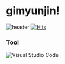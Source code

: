 # gimyunjin!
![header](https://capsule-render.vercel.app/api?type=Waving&color=4e63d6&height=200&section=header&text=Wellcome_everyyone&fontSize=50&animation=fadeIn&fontColor=DDDDDD)
[![Hits](https://hits.seeyoufarm.com/api/count/incr/badge.svg?url=https%3A%2F%2Fgithub.com%2Fgim_yunjin&count_bg=%2350E1D4&title_bg=%23005CE3&icon=&icon_color=%23E7E7E7&title=hits&edge_flat=false)](https://hits.seeyoufarm.com)
### Tool
![Visual Studio Code](https://img.shields.io/badge/Visual%20Studio%20Code-007ACC.svg?&style=for-the-badge&logo=Visual%20Studio%20Code&logoColor=white)
